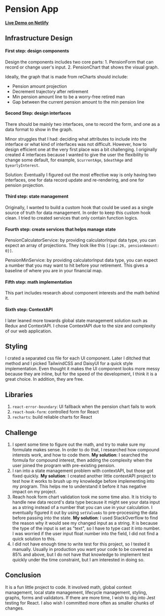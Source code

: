 # Pension App
[**Live Demo on Netlify**](https://daniel-react-pension.netlify.app)

## Infrastructure Design

#### First step: design components

Design the components includes two core parts: 1. PensionForm that can record or change user's input. 2. PensionChart that shows the visual graph.

Ideally, the graph that is made from reCharts should include:

- Pension amount projection
- Decrement trajectory after retirement
- Min pension amount line to be a worry-free retired man 
- Gap between the current pension amount to the min pension line

#### Second Step: design interfaces

There should be mainly two interfaces, one to record the form, and one as a data format to show in the graph. 

Minor struggles that I had: deciding what attributes to include into the interface or what kind of interfaces was not difficult. However, how to design efficient one at the very first place was a bit challenging. I originally created 4 interfaces because I wanted to give the user the flexibility to change some default, for example, `$currentAge`, `$deathAge` and `$yearlyInterest`.

Solution: Eventually I figured out the most effective way is only having two interfaces, one for data record update and re-rendering, and one for pension projection.

#### Third step: state management
Originally, I wanted to build a custom hook that could be used as a single source of truth for data management. In order to keep this custom hook clean. I tried to created services that only contain function logics.

#### Fourth step: create services that helps manage state
PensionCalculatorService: by providing calculatorInput data type, you can expect an array of projections. They look like this `[{age:26, pensionAmount: 0}]`.

PensionMinService: by providing calculatorInput data type, you can expect a number that you may want to hit before your retirement. This gives a baseline of where you are in your financial map.


#### Fifth step: math implementation
This part includes research about component interests and the math behind it. 

#### Sixth step: ContextAPI
I later leaned more towards global state management solution such as Redux and ContextAPI. I chose ContextAPI due to the size and complexity of our web application. 


## Styling
I crated a separated css file for each UI component.
Later I ditched that method and I picked TailwindCSS and DaisyUI for a quick style implementation. Even thought it makes the UI component looks more messy because they are inline, but for the speed of the development, I think it is a great choice. In addition, they are free.

## Libraries
1. `react-error-boundary`: UI fallback when the pension chart fails to work
2. `react-hook-form`: controlled form for React
3. `recharts`: build reliable charts for React


## Challenge
1. I spent some time to figure out the math, and try to make sure my formulate makes sense. In order to do that, I researched how compound interests work, and how to code them. **My solution**: I searched the formula for compound interest, then adding the complexity when the user joined the program with pre-existing pension. 
2. I ran into a state management problem with contextAPI, but those got fixed quickly. **My solution**: I created another little contextAPI project to test how it works to brush up my knowledge before implementing into my program. This helps me to understand it before it has negative impact on my project. 
3. Reach hook form chart validation took me some time also. It is tricky to handle new data record's data type because it might see your data input as a string instead of a number that you can use in your calculation. I eventually figured it out by using `setValueAs` to pre-processing the data before passing into the state.  **My solution**: I used StackOverflow to find the reason why it would see my changed input as a string. It is because the type of the input is set as "text", so I have to type cast it into number. I was worried if the user input float number into the field, I did not find a quick solution to this. 
4. I did not have enough time to write test for this project, so I tested it manually. Usually in production you want your code to be covered as 85% and above, but I do not have that knowledge to implement test quickly under the time constraint, but I am interested in doing so. 


## Conclusion
It is a fun little project to code. It involved math, global context management, local state management, lifecycle management, styling, graphs, forms and validators. If there are more time, I wish to dig into Jest testing for React. I also wish I committed more often as smaller chunks of changes. 
